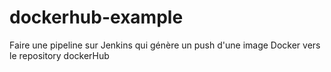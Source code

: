 # dockerhub-example

Faire une pipeline sur Jenkins qui génère un push d'une image Docker vers le repository dockerHub
